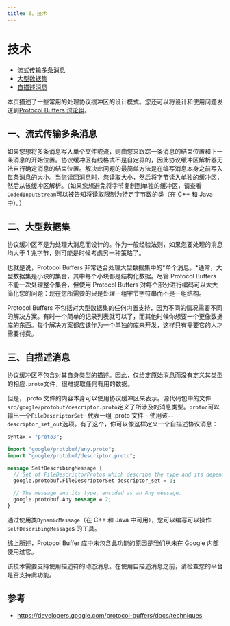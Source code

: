 ```yaml
---
title: 6、技术
---
```


# 技术

- [流式传输多条消息](https://developers.google.com/protocol-buffers/docs/techniques#streaming)
- [大型数据集](https://developers.google.com/protocol-buffers/docs/techniques#large-data)
- [自描述消息](https://developers.google.com/protocol-buffers/docs/techniques#self-description)

本页描述了一些常用的处理协议缓冲区的设计模式。您还可以将设计和使用问题发送到[Protocol Buffers 讨论组](http://groups.google.com/group/protobuf)。

## 一、流式传输多条消息

如果您想将多条消息写入单个文件或流，则由您来跟踪一条消息的结束位置和下一条消息的开始位置。协议缓冲区有线格式不是自定界的，因此协议缓冲区解析器无法自行确定消息的结束位置。解决此问题的最简单方法是在编写消息本身之前写入每条消息的大小。当您读回消息时，您读取大小，然后将字节读入单独的缓冲区，然后从该缓冲区解析。（如果您想避免将字节复制到单独的缓冲区，请查看`CodedInputStream`可以被告知将读取限制为特定字节数的类（在 C++ 和 Java 中）。）

## 二、大型数据集

协议缓冲区不是为处理大消息而设计的。作为一般经验法则，如果您要处理的消息均大于 1 兆字节，则可能是时候考虑另一种策略了。

也就是说，Protocol Buffers 非常适合处理大型数据集中的*单个消息。*通常，大型数据集是小块的集合，其中每个小块都是结构化数据。尽管 Protocol Buffers 不能一次处理整个集合，但使用 Protocol Buffers 对每个部分进行编码可以大大简化您的问题：现在您所需要的只是处理一组字节字符串而不是一组结构。

Protocol Buffers 不包括对大型数据集的任何内置支持，因为不同的情况需要不同的解决方案。有时一个简单的记录列表就可以了，而其他时候你想要一个更像数据库的东西。每个解决方案都应该作为一个单独的库来开发，这样只有需要它的人才需要付费。

## 三、自描述消息

协议缓冲区不包含对其自身类型的描述。因此，仅给定原始消息而没有定义其类型的相应`.proto`文件，很难提取任何有用的数据。

但是，.proto 文件的内容本身可以使用协议缓冲区来表示。源代码包中的文件`src/google/protobuf/descriptor.proto`定义了所涉及的消息类型。`protoc`可以输出一个`FileDescriptorSet`- 代表一组 .proto 文件 - 使用该`--descriptor_set_out`选项。有了这个，你可以像这样定义一个自描述协议消息：

```proto
syntax = "proto3";

import "google/protobuf/any.proto";
import "google/protobuf/descriptor.proto";

message SelfDescribingMessage {
  // Set of FileDescriptorProtos which describe the type and its dependencies.
  google.protobuf.FileDescriptorSet descriptor_set = 1;

  // The message and its type, encoded as an Any message.
  google.protobuf.Any message = 2;
}
```

通过使用类`DynamicMessage`（在 C++ 和 Java 中可用），您可以编写可以操作`SelfDescribingMessage`s 的工具。

综上所述，Protocol Buffer 库中未包含此功能的原因是我们从未在 Google 内部使用过它。

该技术需要支持使用描述符的动态消息。在使用自描述消息之前，请检查您的平台是否支持此功能。



## 参考

- https://developers.google.com/protocol-buffers/docs/techniques